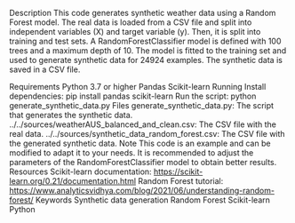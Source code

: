 Description
This code generates synthetic weather data using a Random Forest model. The real data is loaded from a CSV file and split into independent variables (X) and target variable (y). Then, it is split into training and test sets. A RandomForestClassifier model is defined with 100 trees and a maximum depth of 10. The model is fitted to the training set and used to generate synthetic data for 24924 examples. The synthetic data is saved in a CSV file.

Requirements
Python 3.7 or higher
Pandas
Scikit-learn
Running
Install dependencies:
pip install pandas scikit-learn
Run the script:
python generate_synthetic_data.py
Files
generate_synthetic_data.py: The script that generates the synthetic data.
../../sources/weatherAUS_balanced_and_clean.csv: The CSV file with the real data.
../../sources/synthetic_data_random_forest.csv: The CSV file with the generated synthetic data.
Note
This code is an example and can be modified to adapt it to your needs.
It is recommended to adjust the parameters of the RandomForestClassifier model to obtain better results.
Resources
Scikit-learn documentation: https://scikit-learn.org/0.21/documentation.html
Random Forest tutorial: https://www.analyticsvidhya.com/blog/2021/06/understanding-random-forest/
Keywords
Synthetic data generation
Random Forest
Scikit-learn
Python
